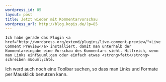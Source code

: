 ```yaml
--- 
wordpress_id: 85
layout: post
title: Jetzt wieder mit Kommentarvorschau
wordpress_url: http://blog.kopis.de/?p=85
---
```


    Ich habe gerade das Plugin <a href="http://wordpress.org/extend/plugins/live-comment-preview/">Live Comment Preview</a> installiert, damit man unterhalb der Kommentareingabe eine Vorschau des Kommentars sieht. Hilfreich, wenn man Links einf&uuml;gen oder einfach etwas <strong>fett</strong> schreiben m&ouml;chte.

Ich werd auch noch eine Toolbar suchen, so dass man Links und Formate per Mausklick benutzen kann.
  
